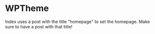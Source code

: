# WPTheme
Index uses a post with the title "homepage" to set the homepage.
Make sure to have a post with that title!
